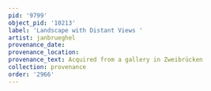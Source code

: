 ```yaml
---
pid: '9799'
object_pid: '10213'
label: 'Landscape with Distant Views '
artist: janbrueghel
provenance_date:
provenance_location:
provenance_text: Acquired from a gallery in Zweibrücken
collection: provenance
order: '2966'
---
```

